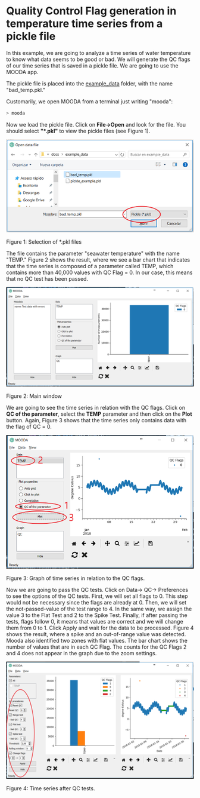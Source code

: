 # Quality Control Flag generation in temperature time series from a pickle file

In this example, we are going to analyze a time series of water temperature to know what data seems to be good or bad. We will generate the QC flags of our time series that is saved in a pickle file. We are going to use the MOODA app.

The pickle file is placed into the [example_data](https://github.com/rbardaji/oceanobs/tree/master/docs/example_data) folder, with the name "bad_temp.pkl."

Customarily, we open MOODA from a terminal just writing "mooda":

```bash
> mooda
```

Now we load the pickle file. Click on **File->Open** and look for the file. You should select **"*.pkl"** to view the pickle files (see Figure 1).

![Opening the file](../img/examples/mooda/open_bad_temp.PNG)

Figure 1: Selection of *.pkl files

The file contains the parameter "seawater temperature" with the name "TEMP." Figure 2 shows the result, where we see a bar chart that indicates that the time series is composed of a parameter called TEMP, which contains more than 40,000 values with QC Flag = 0. In our case, this means that no QC test has been passed.

![Main window with pickle file](../img/examples/mooda/bad_temp_opened.PNG)

Figure 2: Main window

We are going to see the time series in relation with the QC flags. Click on **QC of the parameter**, select the **TEMP** parameter and then click on the **Plot** button. Again, Figure 3 shows that the time series only contains data with the flag of QC = 0.

![TEMP with QC=0](../img/examples/mooda/temp_qc_with_errors_mooda.PNG)

Figure 3: Graph of time series in relation to the QC flags.

Now we are going to pass the QC tests. Click on Data-> QC-> Preferences to see the options of the QC tests.
First, we will set all flags to 0. This step would not be necessary since the flags are already at 0.
Then, we will set the not-passed-value of the test range to 4. In the same way, we assign the value 3 to the Flat Test and 2 to the Spike Test.
Finally, if after passing the tests, flags follow 0, it means that values are correct and we will change them from 0 to 1.
Click Apply and wait for the data to be processed. Figure 4 shows the result, where a spike and an out-of-range value was detected. Mooda also identified two zones with flat values. The bar chart shows the number of values that are in each QC Flag. The counts for the QC Flags 2 and 4 does not appear in the graph due to the zoom settings.

![TEMP with QC tests](../img/examples/mooda/temp_qc_with_errors_test_mooda.PNG)

Figure 4: Time series after QC tests.
